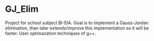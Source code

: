 # GJ_Elim
Project for school subject BI-EIA.
Goal is to implement a Gauss-Jordan elimination, than later extends/improve this implementation so it will be faster.
User optimazation techniques of g++.
